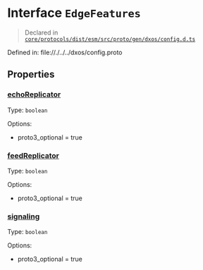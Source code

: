 # Interface `EdgeFeatures`
> Declared in [`core/protocols/dist/esm/src/proto/gen/dxos/config.d.ts`]()

Defined in:
   file://./../../dxos/config.proto
## Properties
### [echoReplicator]()
Type: <code>boolean</code>

Options:
  - proto3_optional = true

### [feedReplicator]()
Type: <code>boolean</code>

Options:
  - proto3_optional = true

### [signaling]()
Type: <code>boolean</code>

Options:
  - proto3_optional = true

    